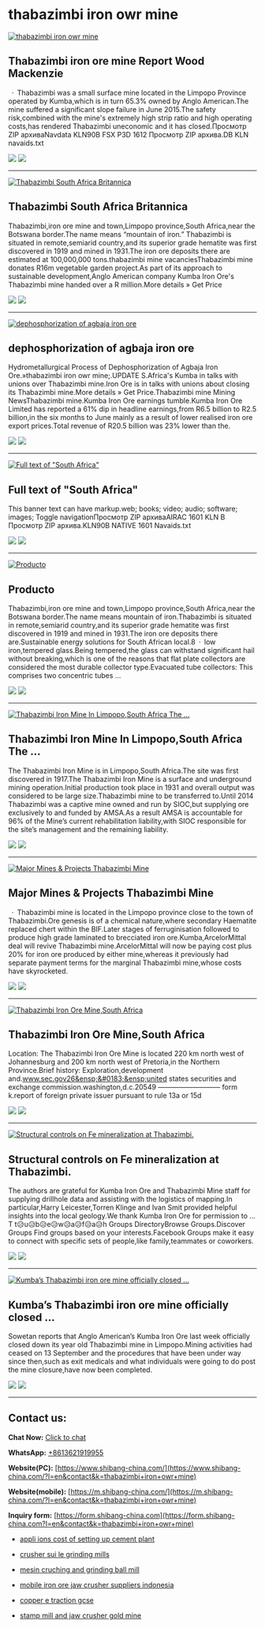 # thabazimbi iron owr mine

<a href="https://swt.shibang-china.com/?l=en&img&k=thabazimbi+iron+owr+mine" target="_blank">![thabazimbi iron owr mine](http://static.shibang-china.com/all-800x300/1189.jpg)</a>

## Thabazimbi iron ore mine Report Wood Mackenzie
&ensp;&#0183;&ensp;Thabazimbi was a small surface mine located in the Limpopo Province operated by Kumba,which is in turn 65.3% owned by Anglo American.The mine suffered a significant slope failure in June 2015.The safety risk,combined with the mine's extremely high strip ratio and high operating costs,has rendered Thabazimbi uneconomic and it has closed.Просмотр ZIP архиваNavdata KLN90B FSX P3D 1612 Просмотр ZIP архива.DB KLN navaids.txt


<a href="https://whatsapp.shibangsoft.com/WhatsApp.php" target="_blank" title="WhatsApp">![](http://static.shibang-china.com/icon/whatsapp.png)</a> <a href="https://swt.shibang-china.com/?l=en&icon&k=thabazimbi+iron+owr+mine" target="_blank">![](http://static.shibang-china.com/icon/chat-en.png)</a>

---

<a href="https://swt.shibang-china.com/?l=en&img&k=thabazimbi+iron+owr+mine" target="_blank">![Thabazimbi South Africa Britannica](http://static.shibang-china.com/all-800x300/78.jpg)</a>

## Thabazimbi South Africa Britannica
Thabazimbi,iron ore mine and town,Limpopo province,South Africa,near the Botswana border.The name means “mountain of iron.” Thabazimbi is situated in remote,semiarid country,and its superior grade hematite was first discovered in 1919 and mined in 1931.The iron ore deposits there are estimated at 100,000,000 tons.thabazimbi mine vacanciesThabazimbi mine donates R16m vegetable garden project.As part of its approach to sustainable development,Anglo American company Kumba Iron Ore's Thabazimbi mine handed over a R million.More details &#187; Get Price


<a href="https://whatsapp.shibangsoft.com/WhatsApp.php" target="_blank" title="WhatsApp">![](http://static.shibang-china.com/icon/whatsapp.png)</a> <a href="https://swt.shibang-china.com/?l=en&icon&k=thabazimbi+iron+owr+mine" target="_blank">![](http://static.shibang-china.com/icon/chat-en.png)</a>

---

<a href="https://swt.shibang-china.com/?l=en&img&k=thabazimbi+iron+owr+mine" target="_blank">![dephosphorization of agbaja iron ore](http://static.shibang-china.com/all-800x300/511.jpg)</a>

## dephosphorization of agbaja iron ore
Hydrometallurgical Process of Dephosphorization of Agbaja Iron Ore.&#187;thabazimbi iron owr mine;.UPDATE S.Africa's Kumba in talks with unions over Thabazimbi mine.Iron Ore is in talks with unions about closing its Thabazimbi mine.More details &#187; Get Price.Thabazimbi mine Mining NewsThabazimbi mine.Kumba Iron Ore earnings tumble.Kumba Iron Ore Limited has reported a 61% dip in headline earnings,from R6.5 billion to R2.5 billion,in the six months to June mainly as a result of lower realised iron ore export prices.Total revenue of R20.5 billion was 23% lower than the.


<a href="https://whatsapp.shibangsoft.com/WhatsApp.php" target="_blank" title="WhatsApp">![](http://static.shibang-china.com/icon/whatsapp.png)</a> <a href="https://swt.shibang-china.com/?l=en&icon&k=thabazimbi+iron+owr+mine" target="_blank">![](http://static.shibang-china.com/icon/chat-en.png)</a>

---

<a href="https://swt.shibang-china.com/?l=en&img&k=thabazimbi+iron+owr+mine" target="_blank">![Full text of &quot;South Africa&quot;](http://static.shibang-china.com/all-800x300/1246.jpg)</a>

## Full text of &quot;South Africa&quot;
This banner text can have markup.web; books; video; audio; software; images; Toggle navigationПросмотр ZIP архиваAIRAC 1601 KLN B Просмотр ZIP архива.KLN90B NATIVE 1601 Navaids.txt


<a href="https://whatsapp.shibangsoft.com/WhatsApp.php" target="_blank" title="WhatsApp">![](http://static.shibang-china.com/icon/whatsapp.png)</a> <a href="https://swt.shibang-china.com/?l=en&icon&k=thabazimbi+iron+owr+mine" target="_blank">![](http://static.shibang-china.com/icon/chat-en.png)</a>

---

<a href="https://swt.shibang-china.com/?l=en&img&k=thabazimbi+iron+owr+mine" target="_blank">![Producto](http://static.shibang-china.com/all-800x300/255.jpg)</a>

## Producto
Thabazimbi,iron ore mine and town,Limpopo province,South Africa,near the Botswana border.The name means mountain of iron.Thabazimbi is situated in remote,semiarid country,and its superior grade hematite was first discovered in 1919 and mined in 1931.The iron ore deposits there are.Sustainable energy solutions for South African local.8&ensp;&#0183;&ensp;low iron,tempered glass.Being tempered,the glass can withstand significant hail without breaking,which is one of the reasons that flat plate collectors are considered the most durable collector type.Evacuated tube collectors: This comprises two concentric tubes …


<a href="https://whatsapp.shibangsoft.com/WhatsApp.php" target="_blank" title="WhatsApp">![](http://static.shibang-china.com/icon/whatsapp.png)</a> <a href="https://swt.shibang-china.com/?l=en&icon&k=thabazimbi+iron+owr+mine" target="_blank">![](http://static.shibang-china.com/icon/chat-en.png)</a>

---

<a href="https://swt.shibang-china.com/?l=en&img&k=thabazimbi+iron+owr+mine" target="_blank">![Thabazimbi Iron Mine In Limpopo,South Africa The …](http://static.shibang-china.com/all-800x300/212.jpg)</a>

## Thabazimbi Iron Mine In Limpopo,South Africa The …
The Thabazimbi Iron Mine is in Limpopo,South Africa.The site was first discovered in 1917.The Thabazimbi Iron Mine is a surface and underground mining operation.Initial production took place in 1931 and overall output was considered to be large size.Thabazimbi mine to be transferred to.Until 2014 Thabazimbi was a captive mine owned and run by SIOC,but supplying ore exclusively to and funded by AMSA.As a result AMSA is accountable for 96% of the Mine’s current rehabilitation liability,with SIOC responsible for the site’s management and the remaining liability.


<a href="https://whatsapp.shibangsoft.com/WhatsApp.php" target="_blank" title="WhatsApp">![](http://static.shibang-china.com/icon/whatsapp.png)</a> <a href="https://swt.shibang-china.com/?l=en&icon&k=thabazimbi+iron+owr+mine" target="_blank">![](http://static.shibang-china.com/icon/chat-en.png)</a>

---

<a href="https://swt.shibang-china.com/?l=en&img&k=thabazimbi+iron+owr+mine" target="_blank">![Major Mines &amp; Projects Thabazimbi Mine](http://static.shibang-china.com/all-800x300/928.jpg)</a>

## Major Mines &amp; Projects Thabazimbi Mine
&ensp;&#0183;&ensp;Thabazimbi mine is located in the Limpopo province close to the town of Thabazimbi.Ore genesis is of a chemical nature,where secondary Haematite replaced chert within the BIF.Later stages of ferruginisation followed to produce high grade laminated to brecciated iron ore.Kumba,ArcelorMittal deal will revive Thabazimbi mine.ArcelorMittal will now be paying cost plus 20% for iron ore produced by either mine,whereas it previously had separate payment terms for the marginal Thabazimbi mine,whose costs have skyrocketed.


<a href="https://whatsapp.shibangsoft.com/WhatsApp.php" target="_blank" title="WhatsApp">![](http://static.shibang-china.com/icon/whatsapp.png)</a> <a href="https://swt.shibang-china.com/?l=en&icon&k=thabazimbi+iron+owr+mine" target="_blank">![](http://static.shibang-china.com/icon/chat-en.png)</a>

---

<a href="https://swt.shibang-china.com/?l=en&img&k=thabazimbi+iron+owr+mine" target="_blank">![Thabazimbi Iron Ore Mine,South Africa](http://static.shibang-china.com/all-800x300/37.jpg)</a>

## Thabazimbi Iron Ore Mine,South Africa
Location: The Thabazimbi Iron Ore Mine is located 220 km north west of Johannesburg and 200 km north west of Pretoria,in the Northern Province.Brief history: Exploration,development and.www.sec.gov26&ensp;&#0183;&ensp;united states securities and exchange commission.washington,d.c.20549 ————————— form k.report of foreign private issuer pursuant to rule 13a or 15d


<a href="https://whatsapp.shibangsoft.com/WhatsApp.php" target="_blank" title="WhatsApp">![](http://static.shibang-china.com/icon/whatsapp.png)</a> <a href="https://swt.shibang-china.com/?l=en&icon&k=thabazimbi+iron+owr+mine" target="_blank">![](http://static.shibang-china.com/icon/chat-en.png)</a>

---

<a href="https://swt.shibang-china.com/?l=en&img&k=thabazimbi+iron+owr+mine" target="_blank">![Structural controls on Fe mineralization at Thabazimbi.](http://static.shibang-china.com/all-800x300/102.jpg)</a>

## Structural controls on Fe mineralization at Thabazimbi.
The authors are grateful for Kumba Iron Ore and Thabazimbi Mine staff for supplying drillhole data and assisting with the logistics of mapping.In particular,Harry Leicester,Torren Klinge and Ivan Smit provided helpful insights into the local geology.We thank Kumba Iron Ore for permission to …T t😥u😥b😥e😥w😥a😥f😥a😥h Groups DirectoryBrowse Groups.Discover Groups Find groups based on your interests.Facebook Groups make it easy to connect with specific sets of people,like family,teammates or coworkers.


<a href="https://whatsapp.shibangsoft.com/WhatsApp.php" target="_blank" title="WhatsApp">![](http://static.shibang-china.com/icon/whatsapp.png)</a> <a href="https://swt.shibang-china.com/?l=en&icon&k=thabazimbi+iron+owr+mine" target="_blank">![](http://static.shibang-china.com/icon/chat-en.png)</a>

---

<a href="https://swt.shibang-china.com/?l=en&img&k=thabazimbi+iron+owr+mine" target="_blank">![Kumba’s Thabazimbi iron ore mine officially closed …](http://static.shibang-china.com/all-800x300/192.jpg)</a>

## Kumba’s Thabazimbi iron ore mine officially closed …
Sowetan reports that Anglo American’s Kumba Iron Ore last week officially closed down its year old Thabazimbi mine in Limpopo.Mining activities had ceased on 13 September and the procedures that have been under way since then,such as exit medicals and what individuals were going to do post the mine closure,have now been completed.

<a href="https://whatsapp.shibangsoft.com/WhatsApp.php" target="_blank" title="WhatsApp">![](http://static.shibang-china.com/icon/whatsapp.png)</a> <a href="https://swt.shibang-china.com/?l=en&icon&k=thabazimbi+iron+owr+mine" target="_blank">![](http://static.shibang-china.com/icon/chat-en.png)</a>

---
## Contact us:

**Chat Now:** [Click to chat](https://swt.shibang-china.com?l=en&contact&k=thabazimbi+iron+owr+mine)

**WhatsApp:**  [+8613621919955](https://whatsapp.shibangsoft.com/WhatsApp.php)

**Website(PC):** [https://www.shibang-china.com/](https://www.shibang-china.com/?l=en&contact&k=thabazimbi+iron+owr+mine)

**Website(mobile):** [https://m.shibang-china.com/](https://m.shibang-china.com/?l=en&contact&k=thabazimbi+iron+owr+mine)

**Inquiry form:** [https://form.shibang-china.com](https://form.shibang-china.com?l=en&contact&k=thabazimbi+iron+owr+mine)

* [appli ions cost of setting up cement plant](../150/appli%20ions%20cost%20of%20setting%20up%20cement%20plant.md)

* [crusher sui le grinding mills](../148/crusher%20sui%20le%20grinding%20mills.md)

* [mesin cruching and grinding ball mill](../143/mesin%20cruching%20and%20grinding%20ball%20mill.md)

* [mobile iron ore jaw crusher suppliers indonesia](../147/mobile%20iron%20ore%20jaw%20crusher%20suppliers%20indonesia.md)

* [copper e traction gcse](../150/copper%20e%20traction%20gcse.md)

* [stamp mill and jaw crusher gold mine](../145/stamp%20mill%20and%20jaw%20crusher%20gold%20mine.md)